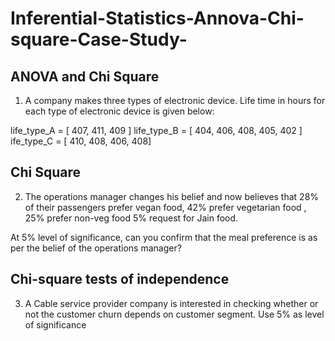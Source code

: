 # Inferential-Statistics-Annova-Chi-square-Case-Study-
## ANOVA and Chi Square
 1. A company makes three types of electronic device. Life time in hours for each type of electronic device is given below:

life_type_A = [ 407, 411, 409 ]
life_type_B = [ 404, 406, 408, 405, 402 ]
ife_type_C = [ 410, 408, 406, 408]

  ## Chi Square
2. The operations manager changes his belief and now believes that 28% of their passengers prefer vegan food, 42% prefer vegetarian food , 25% prefer non-veg food 5% request for Jain food.

At 5% level of significance, can you confirm that the meal preference is as per the belief of the operations manager?

## Chi-square tests of independence
3. A Cable service provider company is interested in checking whether or not the customer churn depends on customer segment. Use 5% as level of significance


